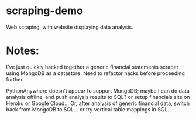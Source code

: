 scraping-demo
=============

Web scraping, with website displaying data analysis.

Notes:
======

I've just quickly hacked together a generic financial statements scraper using
MongoDB as a datastore. Need to refactor hacks before proceeding further.

PythonAnywhere doesn't appear to support MongoDB; maybe I can do data analysis
offline, and push analysis results to SQL? or setup financials site on Heroku
or Google Cloud... Or, after analysis of generic financial data, switch back
from MongoDB to SQL... or try vertical table mappings in SQL...
